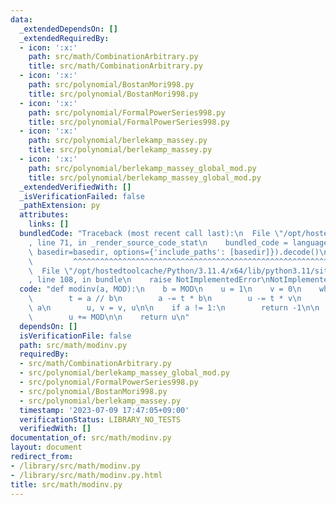 ```yaml
---
data:
  _extendedDependsOn: []
  _extendedRequiredBy:
  - icon: ':x:'
    path: src/math/CombinationArbitrary.py
    title: src/math/CombinationArbitrary.py
  - icon: ':x:'
    path: src/polynomial/BostanMori998.py
    title: src/polynomial/BostanMori998.py
  - icon: ':x:'
    path: src/polynomial/FormalPowerSeries998.py
    title: src/polynomial/FormalPowerSeries998.py
  - icon: ':x:'
    path: src/polynomial/berlekamp_massey.py
    title: src/polynomial/berlekamp_massey.py
  - icon: ':x:'
    path: src/polynomial/berlekamp_massey_global_mod.py
    title: src/polynomial/berlekamp_massey_global_mod.py
  _extendedVerifiedWith: []
  _isVerificationFailed: false
  _pathExtension: py
  attributes:
    links: []
  bundledCode: "Traceback (most recent call last):\n  File \"/opt/hostedtoolcache/Python/3.11.4/x64/lib/python3.11/site-packages/onlinejudge_verify/documentation/build.py\"\
    , line 71, in _render_source_code_stat\n    bundled_code = language.bundle(stat.path,\
    \ basedir=basedir, options={'include_paths': [basedir]}).decode()\n          \
    \         ^^^^^^^^^^^^^^^^^^^^^^^^^^^^^^^^^^^^^^^^^^^^^^^^^^^^^^^^^^^^^^^^^^^^^^^^^^^^^^^^^\n\
    \  File \"/opt/hostedtoolcache/Python/3.11.4/x64/lib/python3.11/site-packages/onlinejudge_verify/languages/python.py\"\
    , line 108, in bundle\n    raise NotImplementedError\nNotImplementedError\n"
  code: "def modinv(a, MOD):\n    b = MOD\n    u = 1\n    v = 0\n    while b > 0:\n\
    \        t = a // b\n        a -= t * b\n        u -= t * v\n        a, b = b,\
    \ a\n        u, v = v, u\n\n    if a != 1:\n        return -1\n\n    if u != 0:\n\
    \        u += MOD\n\n    return u\n"
  dependsOn: []
  isVerificationFile: false
  path: src/math/modinv.py
  requiredBy:
  - src/math/CombinationArbitrary.py
  - src/polynomial/berlekamp_massey_global_mod.py
  - src/polynomial/FormalPowerSeries998.py
  - src/polynomial/BostanMori998.py
  - src/polynomial/berlekamp_massey.py
  timestamp: '2023-07-09 17:47:05+09:00'
  verificationStatus: LIBRARY_NO_TESTS
  verifiedWith: []
documentation_of: src/math/modinv.py
layout: document
redirect_from:
- /library/src/math/modinv.py
- /library/src/math/modinv.py.html
title: src/math/modinv.py
---
```

